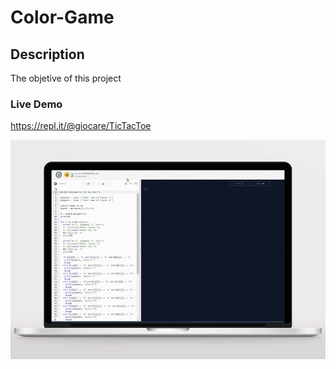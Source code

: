 # Color-Game

## Description
The objetive of this project


### Live Demo
https://repl.it/@giocare/TicTacToe

![My image](https://github.com/giocare/tic-tac-toe-game/blob/master/Tic-Tac-Toe2.gif)
